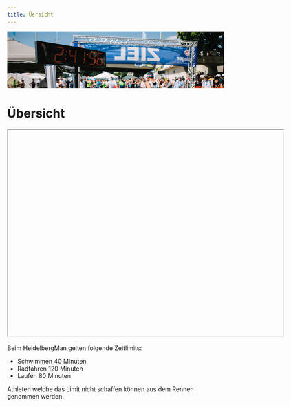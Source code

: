 ```yaml
---
title: Üersicht
---
```


![Zeitlimits](/img/banner/Zeitlimits.png)

# Übersicht

<iframe data-src="https://www.google.com/maps/d/u/0/embed?mid=1EoCKBz76ROOd67Mjg6aV0ICBFSdQJ4w&ehbc=2E312F&noprof=1" data-name="google-maps"
 width="640" height="480"></iframe>

Beim HeidelbergMan gelten folgende Zeitlimits:

- Schwimmen 40 Minuten
- Radfahren 120 Minuten
- Laufen 80 Minuten

Athleten welche das Limit nicht schaffen können aus dem Rennen genommen werden.

